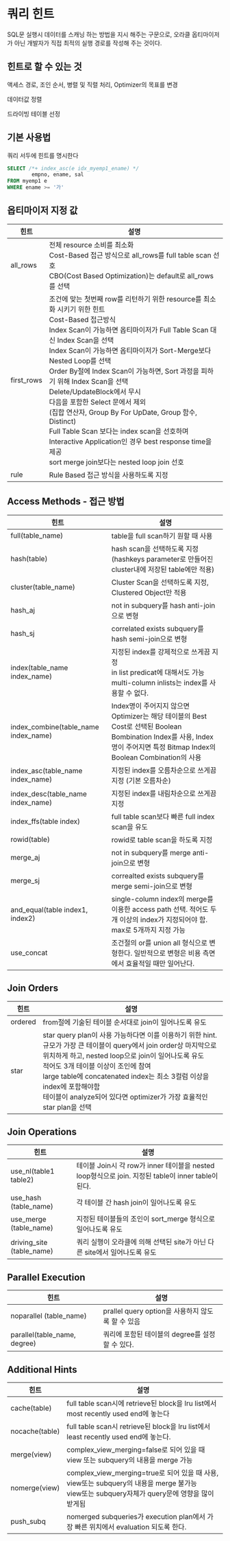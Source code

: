 # 쿼리 힌트

SQL문 실행시 데이터를 스캐닝 하는 방법을 지시 해주는 구문으로, 오라클 옵티마이저가 아닌 개발자가 직접 최적의 실행 경로를 작성해 주는 것이다.



## 힌트로 할 수 있는 것

액세스 경로, 조인 순서, 병렬 및 직렬 처리, Optimizer의 목표를 변경

데이터값 정렬

드라이빙 테이블 선정



## 기본 사용법

쿼리 서두에 힌트를 명시한다

```sql
SELECT /*+ index_asc(e idx_myemp1_ename) */
		empno, ename, sal
FROM myemp1 e
WHERE ename >= '가'
```



## 옵티마이저 지정 값

| 힌트       | 설명                                                         |
| ---------- | ------------------------------------------------------------ |
| all_rows   | 전체 resource 소비를 최소화<br />Cost-Based 접근 방식으로 all_rows를 full table scan 선호<br />CBO(Cost Based Optimization)는 default로 all_rows를 선택 |
| first_rows | 조건에 맞는 첫번째 row를 리턴하기 위한 resource를 최소화 시키기 위한 힌트<br />Cost-Based 접근방식<br />Index Scan이 가능하면 옵티마이저가 Full Table Scan 대신 Index Scan을 선택<br />Index Scan이 가능하면 옵티마이저가 Sort-Merge보다 Nested Loop를 선택<br />Order By절에 Index Scan이 가능하면, Sort 과정을 피하기 위해 Index Scan을 선택<br />Delete/UpdateBlock에서 무시<br />다음을 포함한 Select 문에서 제외<br />(집합 연산자, Group By For UpDate, Group 함수, Distinct)<br />Full Table Scan 보다는 index scan을 선호하며 Interactive Application인 경우 best response time을 제공<br />sort merge join보다는 nested loop join 선호 |
| rule       | Rule Based 접근 방식을 사용하도록 지정                       |

## Access Methods - 접근 방법

| 힌트                                 | 설명                                                         |
| ------------------------------------ | ------------------------------------------------------------ |
| full(table_name)                     | table을 full scan하기 원할 때 사용                           |
| hash(table)                          | hash scan을 선택하도록 지정 (hashkeys parameter로 만들어진 cluster내에 저장된 table에만 적용) |
| cluster(table_name)                  | Cluster Scan을 선택하도록 지정, Clustered Object만 적용      |
| hash_aj                              | not in subquery를 hash anti-join으로 변형                    |
| hash_sj                              | correlated exists subquery를 hash semi-join으로 변형         |
| index(table_name index_name)         | 지정된 index를 강제적으로 쓰게끔 지정<br />in list predicat에 대해서도 가능<br />multi-column inlists는 index를 사용할 수 없다. |
| index_combine(table_name index_name) | Index명이 주어지지 않으면 Optimizer는 해당 테이블의 Best Cost로 선택된  Boolean Bombination Index를 사용, Index 명이 주어지면 특정 Bitmap Index의 Boolean Combination의 사용 |
| index_asc(table_name index_name)     | 지정된 index를 오름차순으로 쓰게끔 지정 (기본 오름차순)      |
| index_desc(table_name index_name)    | 지정된 index를 내림차순으로 쓰게끔 지정                      |
| index_ffs(table index)               | full table scan보다 빠른 full index scan을 유도              |
| rowid(table)                         | rowid로 table scan을 하도록 지정                             |
| merge_aj                             | not in subquery를 merge anti-join으로 변형                   |
| merge_sj                             | correalted exists subquery를 merge semi-join으로 변형        |
| and_equal(table index1, index2)      | single-column index의 merge를 이용한 access path 선택. 적어도 두 개 이상의 index가 지정되어야 함. max로 5개까지 지정 가능 |
| use_concat                           | 조건절의 or를 union all 형식으로 변형한다. 일반적으로 변형은 비용 측면에서 효율적일 때만 일어난다. |

## Join Orders

| 힌트    | 설명                                                         |
| ------- | ------------------------------------------------------------ |
| ordered | from절에 기술된 테이블 순서대로 join이 일어나도록 유도       |
| star    | star query plan이 사용 가능하다면 이를 이용하기 위한 hint. 규모가 가장 큰 테이블이 query에서 join order상 마지막으로 위치하게 하고, nested loop으로 join이 일어나도록 유도<br />적어도 3개 테이블 이상이 조인에 참여<br />large table에 concatenated index는 최소 3컬럼 이상을 index에 포함해야함<br />테이블이 analyze되어 있다면 optimizer가 가장 효율적인 star plan을 선택 |

## Join Operations

| 힌트                      | 설명                                                         |
| ------------------------- | ------------------------------------------------------------ |
| use_nl(table1 table2)     | 테이블 Join시 각 row가 inner 테이블을 nested loop형식으로 join. 지정된 table이 inner table이 된다. |
| use_hash (table_name)     | 각 테이블 간 hash join이 일어나도록 유도                     |
| use_merge (table_name)    | 지정된 테이블들의 조인이 sort_merge 형식으로 일어나도록 유도 |
| driving_site (table_name) | 쿼리 실행이 오라클에 의해 선택된 site가 아닌 다른 site에서 일어나도록 유도 |

## Parallel Execution

| 힌트                         | 설명                                              |
| ---------------------------- | ------------------------------------------------- |
| noparallel (table_name)      | prallel query option을 사용하지 않도록 할 수 있음 |
| parallel(table_name, degree) | 쿼리에 포함된 테이블의 degree를 설정할 수 있다.   |

## Additional Hints

| 힌트           | 설명                                                         |
| -------------- | ------------------------------------------------------------ |
| cache(table)   | full table scan시에 retrieve된 block을 lru list에서 most recently used end에 놓는다 |
| nocache(table) | full table scan시 retrieve된  block을 lru list에서 least recently used end에 놓는다. |
| merge(view)    | complex_view_merging=false로 되어 있을 때 view 또는 subquery의 내용을 merge 가능 |
| nomerge(view)  | complex_view_merging=true로 되어 있을 때 사용, view또는 subquery의 내용을 merge 불가능<br />view또는 subquery자체가 query문에 영향을 많이 받게됨 |
| push_subq      | nomerged subqueries가 execution plan에서 가장 빠른 위치에서 evaluation 되도록 한다. |

